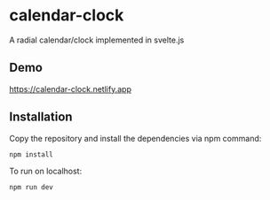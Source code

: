 # calendar-clock

A radial calendar/clock implemented in svelte.js

## Demo
https://calendar-clock.netlify.app


## Installation

Copy the repository and install the dependencies via npm command:

```bash
npm install
```

To run on localhost:

```bash
npm run dev
```

